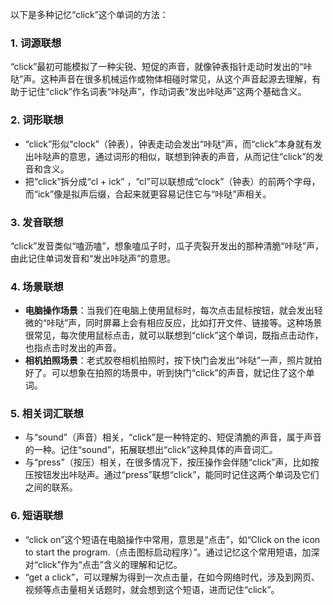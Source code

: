 以下是多种记忆“click”这个单词的方法：

### 1. 词源联想
“click”最初可能模拟了一种尖锐、短促的声音，就像钟表指针走动时发出的“咔哒”声。这种声音在很多机械运作或物体相碰时常见，从这个声音起源去理解，有助于记住“click”作名词表“咔哒声”，作动词表“发出咔哒声”这两个基础含义。

### 2. 词形联想
 - “click”形似“clock”（钟表），钟表走动会发出“咔哒”声，而“click”本身就有发出咔哒声的意思，通过词形的相似，联想到钟表的声音，从而记住“click”的发音和含义。
 - 把“click”拆分成“cl + ick” ，“cl”可以联想成“clock”（钟表）的前两个字母，而“ick”像是拟声后缀，合起来就更容易记住它与“咔哒”声相关。

### 3. 发音联想
“click”发音类似“嗑沥嗑”，想象嗑瓜子时，瓜子壳裂开发出的那种清脆“咔哒”声，由此记住单词发音和“发出咔哒声”的意思。

### 4. 场景联想
 - **电脑操作场景**：当我们在电脑上使用鼠标时，每次点击鼠标按钮，就会发出轻微的“咔哒”声，同时屏幕上会有相应反应，比如打开文件、链接等。这种场景很常见，每次使用鼠标点击，就可以联想到“click”这个单词，既指点击动作，也指点击时发出的声音。
 - **相机拍照场景**：老式胶卷相机拍照时，按下快门会发出“咔哒”一声，照片就拍好了。可以想象在拍照的场景中，听到快门“click”的声音，就记住了这个单词。

### 5. 相关词汇联想
 - 与“sound”（声音）相关，“click”是一种特定的、短促清脆的声音，属于声音的一种。记住“sound”，拓展联想出“click”这种具体的声音词汇。
 - 与“press”（按压）相关，在很多情况下，按压操作会伴随“click”声，比如按压按钮发出咔哒声。通过“press”联想“click”，能同时记住这两个单词及它们之间的联系。

### 6. 短语联想
 - “click on”这个短语在电脑操作中常用，意思是“点击”，如“Click on the icon to start the program.（点击图标启动程序）”。通过记忆这个常用短语，加深对“click”作为“点击”含义的理解和记忆。
 - “get a click”，可以理解为得到一次点击量，在如今网络时代，涉及到网页、视频等点击量相关话题时，就会想到这个短语，进而记住“click”。 